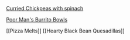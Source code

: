 [Curried Chickpeas with spinach](Curried_Chickpeas_withspinach.md)

[Poor Man's Burrito Bowls](https://github.com/schiltz3/Food/blob/master/Poor%20Man's%20Burrito%20Bowls.md)

[[Pizza Melts]]
[[Hearty Black Bean Quesadillas]]